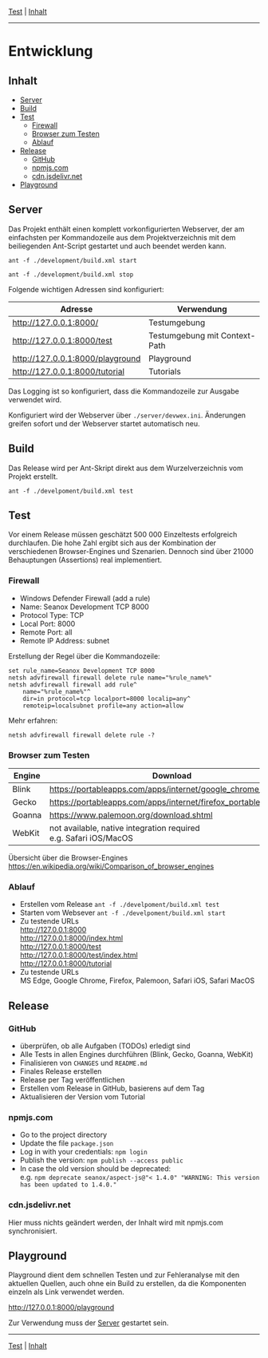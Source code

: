 [Test](test.md) | [Inhalt](README.md#entwicklung)
- - -

# Entwicklung


## Inhalt

* [Server](#server)
* [Build](#build)
* [Test](#test)
  * [Firewall](#firewall)
  * [Browser zum Testen](#browser-zum-testen)
  * [Ablauf](#ablauf)
* [Release](#release)
  * [GitHub](#github)
  * [npmjs.com](#npmjscom)
  * [cdn.jsdelivr.net](#cdnjsdelivrnet)
* [Playground](#playground)


## Server

Das Projekt enth&auml;lt einen komplett vorkonfigurierten Webserver, der am
einfachsten per Kommandozeile aus dem Projektverzeichnis mit dem beiliegenden
Ant-Script gestartet und auch beendet werden kann.

```
ant -f ./development/build.xml start
```
```
ant -f ./development/build.xml stop
```

Folgende wichtigen Adressen sind konfiguriert:

| Adresse                          | Verwendung                    |
|----------------------------------|-------------------------------|
| http://127.0.0.1:8000/           | Testumgebung                  |
| http://127.0.0.1:8000/test       | Testumgebung mit Context-Path |
| http://127.0.0.1:8000/playground | Playground                    |
| http://127.0.0.1:8000/tutorial   | Tutorials                     |

Das Logging ist so konfiguriert, dass die Kommandozeile zur Ausgabe verwendet
wird.

Konfiguriert wird der Webserver &uuml;ber `./server/devwex.ini`. &Auml;nderungen
greifen sofort und der Webserver startet automatisch neu. 


## Build

Das Release wird per Ant-Skript direkt aus dem Wurzelverzeichnis vom Projekt
erstellt.

```
ant -f ./develpoment/build.xml test
```


## Test

Vor einem Release m&uuml;ssen gesch&auml;tzt 500 000 Einzeltests erfolgreich
durchlaufen. Die hohe Zahl ergibt sich aus der Kombination der verschiedenen
Browser-Engines und Szenarien. Dennoch sind &uuml;ber 21000 Behauptungen
(Assertions) real implementiert.


### Firewall
- Windows Defender Firewall (add a rule)
- Name: Seanox Development TCP 8000
- Protocol Type: TCP
- Local Port: 8000
- Remote Port: all
- Remote IP Address: subnet

Erstellung der Regel &uuml;ber die Kommandozeile:

```
set rule_name=Seanox Development TCP 8000
netsh advfirewall firewall delete rule name="%rule_name%"
netsh advfirewall firewall add rule^
    name="%rule_name%"^
    dir=in protocol=tcp localport=8000 localip=any^
    remoteip=localsubnet profile=any action=allow
```

Mehr erfahren:

```
netsh advfirewall firewall delete rule -?
```

### Browser zum Testen

| Engine | Download                                                            |
| ------ |---------------------------------------------------------------------| 
| Blink  | https://portableapps.com/apps/internet/google_chrome_portable       |
| Gecko  | https://portableapps.com/apps/internet/firefox_portable             |
| Goanna | https://www.palemoon.org/download.shtml                             |
| WebKit | not available, native integration required<br>e.g. Safari iOS/MacOS |

&Uuml;bersicht &uuml;ber die Browser-Engines  
https://en.wikipedia.org/wiki/Comparison_of_browser_engines

### Ablauf

- Erstellen vom Release
  `ant -f ./develpoment/build.xml test`
- Starten vom Websever
  `ant -f ./develpoment/build.xml start`
- Zu testende URLs  
  http://127.0.0.1:8000  
  http://127.0.0.1:8000/index.html  
  http://127.0.0.1:8000/test  
  http://127.0.0.1:8000/test/index.html  
  http://127.0.0.1:8000/tutorial  
- Zu testende URLs  
  MS Edge, Google Chrome, Firefox, Palemoon, Safari iOS, Safari MacOS


## Release

### GitHub
- &uuml;berpr&uuml;fen, ob alle Aufgaben (TODOs) erledigt sind
- Alle Tests in allen Engines durchf&uuml;hren (Blink, Gecko, Goanna, WebKit)
- Finalisieren von `CHANGES` und `README.md`
- Finales Release erstellen
- Release per Tag ver&ouml;ffentlichen
- Erstellen vom Release in GitHub, basierens auf dem Tag
- Aktualisieren der Version vom Tutorial

### npmjs.com
- Go to the project directory
- Update the file `package.json`
- Log in with your credentials: `npm login`
- Publish the version: `npm publish --access public`
- In case the old version should be deprecated:  
  e.g. `npm deprecate seanox/aspect-js@"< 1.4.0" "WARNING: This version has been updated to 1.4.0."`

### cdn.jsdelivr.net
Hier muss nichts ge&auml;ndert werden, der Inhalt wird mit npmjs.com synchronisiert.


## Playground

Playground dient dem schnellen Testen und zur Fehleranalyse mit den aktuellen
Quellen, auch ohne ein Build zu erstellen, da die Komponenten einzeln als Link
verwendet werden.

http://127.0.0.1:8000/playground

Zur Verwendung muss der [Server](#server) gestartet sein.


- - -

[Test](test.md) | [Inhalt](README.md#entwicklung)
